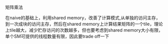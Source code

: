 矩阵乘法

在naive的基础上，利用shared memory，改善了计算模式,从单独的访问主存，到一次成块的访问主存，然后在shared memory上计算结果矩阵的一个tile，理论上tile越大，减少贮存访问的次数越多，但也要考虑到shared memory大小有限，单个SM可提供的线程数量有限，因此要trade off一下
